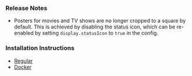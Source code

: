 ### Release Notes

* Posters for movies and TV shows are no longer cropped to a square by default. This is achieved by disabling the status icon, which can be re-enabled by setting `display.statusIcon` to `true` in the config.

### Installation Instructions

* [Regular](https://github.com/phin05/discord-rich-presence-plex/blob/v2.9.0/README.md#installation)
* [Docker](https://github.com/phin05/discord-rich-presence-plex/blob/v2.9.0/README.md#run-with-docker)
